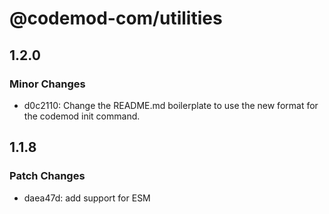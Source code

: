 # @codemod-com/utilities

## 1.2.0

### Minor Changes

- d0c2110: Change the README.md boilerplate to use the new format for the codemod init command.

## 1.1.8

### Patch Changes

- daea47d: add support for ESM
